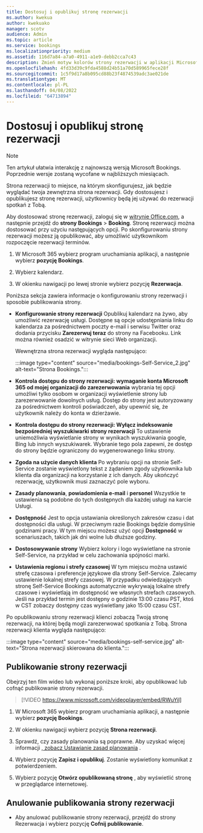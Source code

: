 ```yaml
---
title: Dostosuj i opublikuj stronę rezerwacji
ms.author: kwekua
author: kwekuako
manager: scotv
audience: Admin
ms.topic: article
ms.service: bookings
ms.localizationpriority: medium
ms.assetid: 116d7a84-a7a0-4911-a1e9-debb2cca7c43
description: Zmień motyw kolorów strony rezerwacji w aplikacji Microsoft Bookings.
ms.openlocfilehash: 4fd33d39c9fda4588d24b51a70d589965fece28f
ms.sourcegitcommit: 1c5f9d17a8b095cd88b23f4874539adc3ae021de
ms.translationtype: MT
ms.contentlocale: pl-PL
ms.lasthandoff: 04/08/2022
ms.locfileid: "64713894"
---
```

# <a name="customize-and-publish-your-booking-page"></a>Dostosuj i opublikuj stronę rezerwacji

> [!NOTE]
> Ten artykuł ułatwia interakcję z najnowszą wersją Microsoft Bookings. Poprzednie wersje zostaną wycofane w najbliższych miesiącach.

Strona rezerwacji to miejsce, na którym skonfigurujesz, jak będzie wyglądać twoja zewnętrzna strona rezerwacji. Gdy dostosujesz i opublikujesz stronę rezerwacji, użytkownicy będą jej używać do rezerwacji spotkań z Tobą.

Aby dostosować stronę rezerwacji, zaloguj się w [witrynie Office.com](https://office.com), a następnie przejdź do **strony Bookings** \> **Booking**. Stronę rezerwacji można dostosować przy użyciu następujących opcji. Po skonfigurowaniu strony rezerwacji możesz ją opublikować, aby umożliwić użytkownikom rozpoczęcie rezerwacji terminów.

1. W Microsoft 365 wybierz program uruchamiania aplikacji, a następnie wybierz **pozycję Bookings**.

1. Wybierz kalendarz.

1. W okienku nawigacji po lewej stronie wybierz pozycję **Rezerwacja**.

Poniższa sekcja zawiera informacje o konfigurowaniu strony rezerwacji i sposobie publikowania strony.

- **Konfigurowanie strony rezerwacji** Opublikuj kalendarz na żywo, aby umożliwić rezerwację usługi. Dostępne są opcje udostępniania linku do kalendarza za pośrednictwem poczty e-mail i serwisu Twitter oraz dodania przycisku **Zarezerwuj teraz** do strony na Facebooku. Link można również osadzić w witrynie sieci Web organizacji.

    Wewnętrzna strona rezerwacji wygląda następująco:

    :::image type="content" source="media/bookings-Self-Service_2.jpg" alt-text="Strona Bookings.":::

- **Kontrola dostępu do strony rezerwacji: wymaganie konta Microsoft 365 od mojej organizacji do zarezerwowania** wybrania tej opcji umożliwi tylko osobom w organizacji wyświetlenie strony lub zarezerwowanie dowolnych usług. Dostęp do strony jest autoryzowany za pośrednictwem kontroli poświadczeń, aby upewnić się, że użytkownik należy do konta w dzierżawie.

- **Kontrola dostępu do strony rezerwacji: Wyłącz indeksowanie bezpośredniej wyszukiwarki strony rezerwacji** To ustawienie uniemożliwia wyświetlanie strony w wynikach wyszukiwania google, Bing lub innych wyszukiwarek. Wybranie tego pola zapewni, że dostęp do strony będzie ograniczony do wygenerowanego linku strony.

- **Zgoda na użycie danych klienta** Po wybraniu opcji na stronie Self-Service zostanie wyświetlony tekst z żądaniem zgody użytkownika lub klienta dla organizacji na korzystanie z ich danych. Aby ukończyć rezerwację, użytkownik musi zaznaczyć pole wyboru.

- **Zasady planowania**, **powiadomienia e-mail** i **personel** Wszystkie te ustawienia są podobne do tych dostępnych dla każdej usługi na karcie Usługi.

- **Dostępność** Jest to opcja ustawiania określonych zakresów czasu i dat dostępności dla usługi. W przeciwnym razie Bookings będzie domyślnie godzinami pracy. W tym miejscu możesz użyć opcji **Dostępność** w scenariuszach, takich jak dni wolne lub dłuższe godziny.

- **Dostosowywanie strony** Wybierz kolory i logo wyświetlane na stronie Self-Service, na przykład w celu zachowania spójności marki.

- **Ustawienia regionu i strefy czasowej** W tym miejscu można ustawić strefę czasowa i preferencje językowe dla strony Self-Service. Zalecamy ustawienie lokalnej strefy czasowej. W przypadku odwiedzających stronę Self-Service Bookings automatycznie wykrywają lokalne strefy czasowe i wyświetlają im dostępność we własnych strefach czasowych. Jeśli na przykład termin jest dostępny o godzinie 13:00 czasu PST, ktoś w CST zobaczy dostępny czas wyświetlany jako 15:00 czasu CST.

Po opublikowaniu strony rezerwacji klienci zobaczą Twoją stronę rezerwacji, na której będą mogli zarezerwować spotkania z Tobą. Strona rezerwacji klienta wygląda następująco:

:::image type="content" source="media/bookings-self-service.jpg" alt-text="Strona rezerwacji skierowana do klienta.":::

## <a name="publish-the-booking-page"></a>Publikowanie strony rezerwacji

Obejrzyj ten film wideo lub wykonaj poniższe kroki, aby opublikować lub cofnąć publikowanie strony rezerwacji.

> [!VIDEO https://www.microsoft.com/videoplayer/embed/RWuYil]

1. W Microsoft 365 wybierz program uruchamiania aplikacji, a następnie wybierz **pozycję Bookings**.

1. W okienku nawigacji wybierz pozycję **Strona rezerwacji**.

1. Sprawdź, czy zasady planowania są poprawne. Aby uzyskać więcej informacji [, zobacz Ustawianie zasad planowania](set-scheduling-policies.md) .

1. Wybierz pozycję **Zapisz i opublikuj**. Zostanie wyświetlony komunikat z potwierdzeniem.

1. Wybierz pozycję **Otwórz opublikowaną stronę** , aby wyświetlić stronę w przeglądarce internetowej.

## <a name="unpublish-the-booking-page"></a>Anulowanie publikowania strony rezerwacji

 - Aby anulować publikowanie strony rezerwacji, przejdź do strony Rezerwacja i wybierz pozycję **Cofnij publikowanie**.
